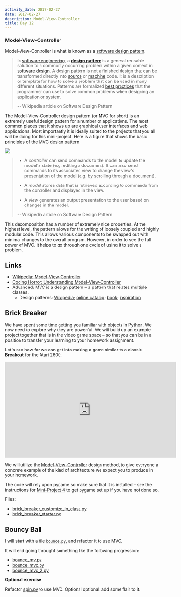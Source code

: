 ```yaml
---
activity_date: 2017-02-27
date: 2017-02-27
description: Model-View-Controller
title: Day 12
---
```


### Model-View-Controller

Model-View-Controller is what is known as a [software design
pattern](https://en.wikipedia.org/wiki/Software_design_pattern).


> In [software engineering](https://en.wikipedia.org/wiki/Software_engineering), a **[design
pattern](https://en.wikipedia.org/wiki/Design_pattern "Design pattern")**  is
a general reusable solution to a commonly occurring problem within a given
context in [software design](https://en.wikipedia.org/wiki/Software_design). A design pattern is not a finished design that can be
transformed directly into [source](https://en.wikipedia.org/wiki/Source_code) or [machine](https://en.wikipedia.org/wiki/Machine_code) code. It is a description or template for how to solve a
problem that can be used in many different situations. Patterns are formalized
[best practices](https://en.wikipedia.org/wiki/Best_practice)
that the programmer can use to solve common problems when designing an
application or system.
>
> \-- Wikipedia article on Software Design Pattern

The Model-View-Controller design pattern (or MVC for short) is an extremely
useful design pattern for a number of applications. The most common places
that it shows up are graphical user interfaces and web applications. Most
importantly it is ideally suited to the projects that you all will be doing
for this mini-project. Here is a figure that shows the basic principles of the
MVC design pattern.

[![](https://upload.wikimedia.org/wikipedia/commons/thumb/a/a0/MVC-Process.svg/500px-MVC-Process.svg.png)](https://upload.wikimedia.org/wikipedia/commons/thumb/a/a0/MVC-Process.svg/500px-MVC-Process.svg.png)

> * A _controller_ can send commands to the model to update the model's state
(e.g. editing a document). It can also send commands to its associated view to
change the view's presentation of the model (e.g. by scrolling through a
document).
>
> * A _model_ stores data that is retrieved according to commands from the
controller and displayed in the view.
>
> * A _view_ generates an output presentation to the user based on changes in
the model.
>
> \-- Wikipedia article on Software Design Pattern

This decomposition has a number of extremely nice properties. At the highest
level, the pattern allows for the writing of loosely coupled and highly
modular code. This allows various components to be swapped out with minimal
changes to the overall program. However, in order to see the full power of
MVC, it helps to go through one cycle of using it to solve a problem.

## Links

* [Wikipedia: Model-View-Controller](https://en.wikipedia.org/wiki/Model–view–controller)
* [Coding Horror: Understanding Model-View-Controller](https://blog.codinghorror.com/understanding-model-view-controller/)
* Advanced: MVC is a design pattern – a pattern that relates multiple classes.
    * Design patterns: [Wikipedia](http://www.oodesign.com/); [online catalog](http://www.oodesign.com/); [book](https://en.wikipedia.org/wiki/Design_Patterns); [inspiration](https://en.wikipedia.org/wiki/Pattern_(architecture))

## Brick Breaker

We have spent some time getting you familiar with objects in Python. We now need to explore why they are powerful. We will build up an example project together that is in the video game space – so that you can be in a position to transfer your learning to your homework assignment.

Let's see how far we can get into making a game similar to a classic – **Breakout** for the Atari 2600.

<iframe width="560" height="315" src="https://www.youtube.com/embed/JRAPnuwnpRs" frameborder="0" allowfullscreen></iframe>

We will utilize the [Model-View-Controller](http://en.wikipedia.org/wiki/Model–view–controller) design method, to give everyone a concrete example of the kind of architecture we expect you to produce in your homework.

The code will rely upon pygame so make sure that it is installed – see the instructions for [Mini-Project 4](/projects/mini-project-4-interactive-visualization/#pygame) to get pygame set up if you have not done so.

Files:
* [brick_breaker_customize_in_class.py](/files/activities/mvc/brick_breaker_customize_in_class.py)
* [brick_breaker_starter.py](/files/activities/mvc/brick_breaker_starter.py)

## Bouncy Ball

I will start with a file [`bounce.py`](/files/activities/mvc/bounce.py), and refactor it to use MVC.

It will end going throught something like the following progression:

* [bounce_mv.py](/files/activities/mvc/bounce_mv.py)
* [bounce_mvc.py](/files/activities/mvc/bounce_mvc.py)
* [bounce_mvc_2.py](/files/activities/mvc/bounce_mvc_2.py)

**Optional exercise**

Refactor [spin.py](/files/activities/mvc/spin.py) to use MVC.
Optional optional: add some flair to it.
